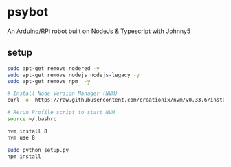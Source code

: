 # psybot
An Arduino/RPi robot built on NodeJs &amp; Typescript with Johnny5

## setup
```bash
sudo apt-get remove nodered -y
sudo apt-get remove nodejs nodejs-legacy -y
sudo apt-get remove npm  -y

# Install Node Version Manager (NVM)
curl -o- https://raw.githubusercontent.com/creationix/nvm/v0.33.6/install.sh | bash

# Rerun Profile script to start NVM
source ~/.bashrc 

nvm install 8 
nvm use 8 

sudo python setup.py
npm install
```
